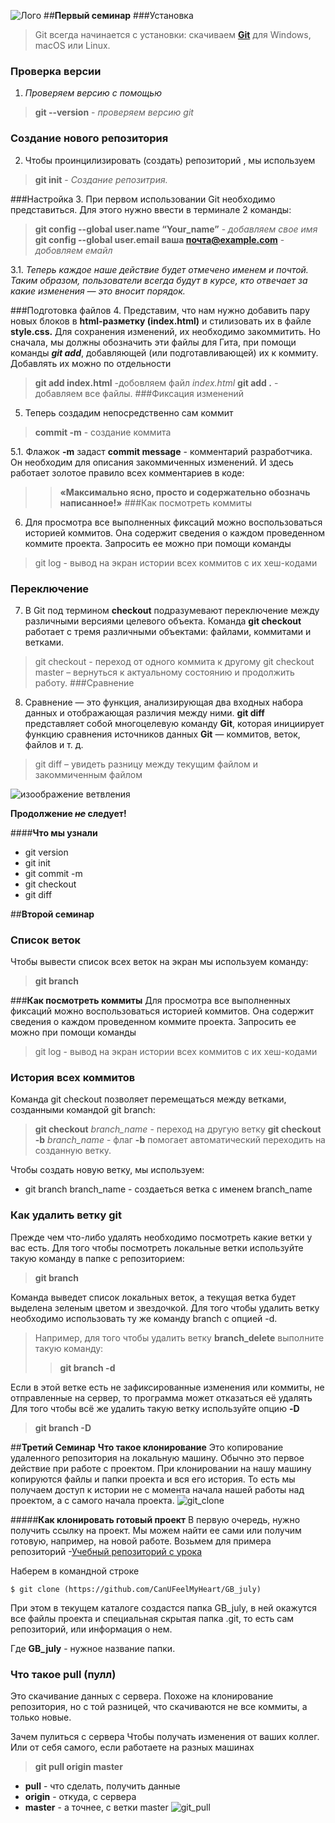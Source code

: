   ![Лого](/seminar/img/logo.png)
##**Первый семинар**
###Установка
>  Git всегда начинается с установки: скачиваем **[Git](https://git-scm.com/)** для Windows, macOS или Linux.

### Проверка версии
 1. *Проверяем версию с помощью*
> **git --version** - _проверяем версию git_

### Создание нового репозитория
2. Чтобы проинцилизировать (создать) репозиторий , мы используем 
> **git init** - _Создание репозитрия._

###Настройка
3. При первом использовании Git необходимо представиться.  Для этого нужно ввести в терминале 2 команды:
>**git config --global user.name “Your_name”** -  _добавляем свое имя_
>**git config --global user.email ваша почта@example.com** - _добовляем емайл_

3.1. _Теперь каждое наше действие будет отмечено именем и почтой. Таким образом, пользователи всегда будут в курсе, кто отвечает за какие изменения — это вносит порядок._

###Подготовка файлов
4. Представим, что нам нужно добавить пару новых блоков в **html-разметку (index.html)** и стилизовать их в файле **style.css.** Для сохранения изменений, их необходимо закоммитить. Но сначала, мы должны обозначить эти файлы для Гита, при помощи команды __*git add*__, добавляющей (или подготавливающей) их к коммиту. Добавлять их можно по отдельности
> **git add index.html** -добовляем файл *index.html*
> **git add .** - добавляем все файлы.
###Фиксация изменений
5. Теперь создадим непосредственно сам коммит
> **commit -m** - создание коммита

5.1. Флажок **-m** задаст **commit message** - комментарий разработчика. Он необходим для описания закоммиченных изменений. И здесь работает золотое правило всех комментариев в коде:
>>**«Максимально ясно, просто и содержательно обозначь написанное!»**
###Как посмотреть коммиты
6. Для просмотра все выполненных фиксаций можно воспользоваться историей коммитов. Она содержит сведения о каждом проведенном коммите проекта. Запросить ее можно при помощи команды
> git log - вывод на экран истории всех коммитов с их хеш-кодами
### Переключение
7. В Git под термином **checkout** подразумевают переключение между различными версиями целевого объекта. Команда **git checkout** работает с тремя различными объектами: файлами, коммитами и ветками.
> git checkout - переход от одного коммита к другому
> git checkout master – вернуться к актуальному состоянию и продолжить работу.
###Сравнение
8. Сравнение — это функция, анализирующая два входных набора данных и отображающая различия между ними. **git diff** представляет собой многоцелевую команду **Git**, которая инициирует функцию сравнения источников данных **Git** — коммитов, веток, файлов и т. д.

> git diff – увидеть разницу между текущим файлом и закоммиченным файлом

![изоображение ветвления](/seminar/img/hero.svg)


**Продолжение *~~не~~* следует!**

####**Что мы узнали**
* git version
* git init
* git commit -m
* git checkout
* git diff

##**Второй семинар**
### **Cписок веток**
Чтобы вывести список всех веток на экран мы используем команду:
> **git branch**

###**Как посмотреть коммиты**
Для просмотра все выполненных фиксаций можно воспользоваться историей коммитов. Она содержит сведения о каждом проведенном коммите проекта. Запросить ее можно при помощи команды
> git log - вывод на экран истории всех коммитов с их хеш-кодами
### **История всех коммитов**
Команда git checkout позволяет перемещаться между ветками, созданными командой git branch:
> **git checkout**   _branch_name_ - переход на другую ветку
> **git checkout -b**  _branch_name_ - флаг **-b** помогает автоматический переходить на созданную ветку.

Чтобы создать новую ветку, мы используем:
+ git branch branch_name - создаеться ветка с именем branch_name
### **Как удалить ветку git**
Прежде чем что-либо удалять необходимо посмотреть какие ветки у вас есть. Для того чтобы посмотреть локальные ветки используйте такую команду в папке с репозиторием:
> **git branch**

Команда выведет список локальных веток, а текущая ветка будет выделена зеленым цветом и звездочкой.
Для того чтобы удалить ветку необходимо использовать ту же команду branch с опцией -d. 
>Например, для того чтобы удалить ветку **branch_delete** выполните такую команду:
>>**git branch -d**

Если в этой ветке есть не зафиксированные изменения или коммиты, не отправленные на сервер, то программа может отказаться её удалять  Для того чтобы всё же удалить такую ветку используйте опцию **-D**
>**git branch -D**

##**Третий Семинар**
**Что такое клонирование**
Это копирование удаленного репозитория на локальную машину. Обычно это первое действие при работе с проектом. При клонировании на нашу машину копируются файлы и папки проекта и вся его история. То есть мы получаем доступ к истории не с момента начала нашей работы над проектом, а с самого начала проекта.
![git_clone](/seminar/img/git-clone.png)

#####**Как клонировать готовый проект**
В первую очередь, нужно получить ссылку на проект. Мы можем найти ее сами или получим готовую, например, на новой работе. Возьмем для примера репозиторий -[Учебный репозиторий с урока](https://github.com/CanUFeelMyHeart/GB_july)

Наберем в командной строке


    $ git clone (https://github.com/CanUFeelMyHeart/GB_july)
При этом в текущем каталоге создастся папка GB_july, в ней окажутся все файлы проекта и специальная скрытая папка .git, то есть сам репозиторий, или информация о нем.

Где **GB_july** - нужное название папки.
### **Что такое pull (пулл)**
Это скачивание данных с сервера. Похоже на клонирование репозитория, но с той разницей, что скачиваются не все коммиты, а только новые.

Зачем пулиться с сервера
Чтобы получать изменения от ваших коллег. Или от себя самого, если работаете на разных машинах

> **git pull origin master**

+ **pull** - что сделать, получить данные
+ **origin** - откуда, с сервера
+ **master** - а точнее, с ветки master
![git_pull](/seminar/img/git_pull.png)

